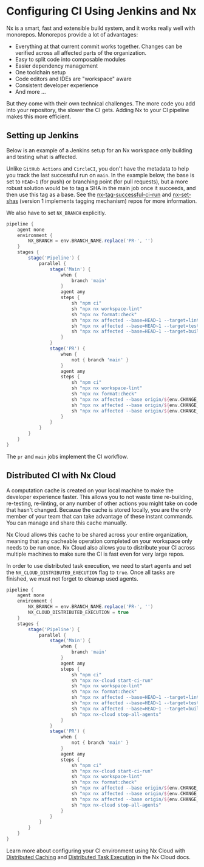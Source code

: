 # Configuring CI Using Jenkins and Nx

Nx is a smart, fast and extensible build system, and it works really well with monorepos. Monorepos provide a lot of advantages:

- Everything at that current commit works together. Changes can be verified across all affected parts of the organization.
- Easy to split code into composable modules
- Easier dependency management
- One toolchain setup
- Code editors and IDEs are "workspace" aware
- Consistent developer experience
- And more ...

But they come with their own technical challenges. The more code you add into your repository, the slower the CI gets. Adding Nx to your CI pipeline makes this more efficient.

## Setting up Jenkins

Below is an example of a Jenkins setup for an Nx workspace only building and testing what is affected.

Unlike `GitHub Actions` and `CircleCI`, you don't have the metadata to help you track the last successful run on `main`. In the example below, the base is set to `HEAD~1` (for push) or branching point (for pull requests), but a more robust solution would be to tag a SHA in the main job once it succeeds, and then use this tag as a base. See the [nx-tag-successful-ci-run](https://github.com/nrwl/nx-tag-successful-ci-run) and [nx-set-shas](https://github.com/nrwl/nx-set-shas) (version 1 implements tagging mechanism) repos for more information.

We also have to set `NX_BRANCH` explicitly.

```groovy
pipeline {
    agent none
    environment {
        NX_BRANCH = env.BRANCH_NAME.replace('PR-', '')
    }
    stages {
        stage('Pipeline') {
            parallel {
                stage('Main') {
                    when {
                        branch 'main'
                    }
                    agent any
                    steps {
                        sh "npm ci"
                        sh "npx nx workspace-lint"
                        sh "npx nx format:check"
                        sh "npx nx affected --base=HEAD~1 --target=lint --parallel=3"
                        sh "npx nx affected --base=HEAD~1 --target=test --parallel=3"
                        sh "npx nx affected --base=HEAD~1 --target=build --parallel=3"
                    }
                }
                stage('PR') {
                    when {
                        not { branch 'main' }
                    }
                    agent any
                    steps {
                        sh "npm ci"
                        sh "npx nx workspace-lint"
                        sh "npx nx format:check"
                        sh "npx nx affected --base origin/${env.CHANGE_TARGET} --target=lint --parallel=3"
                        sh "npx nx affected --base origin/${env.CHANGE_TARGET} --target=test --parallel=3 --ci  --code-coverage"
                        sh "npx nx affected --base origin/${env.CHANGE_TARGET} --target=build --parallel=3"
                    }
                }
            }
        }
    }
}
```

The `pr` and `main` jobs implement the CI workflow.

<div class="nx-cloud-section">

## Distributed CI with Nx Cloud

A computation cache is created on your local machine to make the developer experience faster. This allows you to not waste time re-building, re-testing, re-linting, or any number of other actions you might take on code that hasn't changed. Because the cache is stored locally, you are the only member of your team that can take advantage of these instant commands. You can manage and share this cache manually.

Nx Cloud allows this cache to be shared across your entire organization, meaning that any cacheable operation completed on your workspace only needs to be run once. Nx Cloud also allows you to distribute your CI across multiple machines to make sure the CI is fast even for very large repos.

In order to use distributed task execution, we need to start agents and set the `NX_CLOUD_DISTRIBUTED_EXECUTION` flag to `true`. Once all tasks are finished, we must not forget to cleanup used agents.

```groovy
pipeline {
    agent none
    environment {
        NX_BRANCH = env.BRANCH_NAME.replace('PR-', '')
        NX_CLOUD_DISTRIBUTED_EXECUTION = true
    }
    stages {
        stage('Pipeline') {
            parallel {
                stage('Main') {
                    when {
                        branch 'main'
                    }
                    agent any
                    steps {
                        sh "npm ci"
                        sh "npx nx-cloud start-ci-run"
                        sh "npx nx workspace-lint"
                        sh "npx nx format:check"
                        sh "npx nx affected --base=HEAD~1 --target=lint --parallel=3"
                        sh "npx nx affected --base=HEAD~1 --target=test --parallel=3 --ci --code-coverage"
                        sh "npx nx affected --base=HEAD~1 --target=build --parallel=3"
                        sh "npx nx-cloud stop-all-agents"
                    }
                }
                stage('PR') {
                    when {
                        not { branch 'main' }
                    }
                    agent any
                    steps {
                        sh "npm ci"
                        sh "npx nx-cloud start-ci-run"
                        sh "npx nx workspace-lint"
                        sh "npx nx format:check"
                        sh "npx nx affected --base origin/${env.CHANGE_TARGET} --target=lint --parallel=3"
                        sh "npx nx affected --base origin/${env.CHANGE_TARGET} --target=test --parallel=3 --ci --code-coverage"
                        sh "npx nx affected --base origin/${env.CHANGE_TARGET} --target=build --parallel=3"
                        sh "npx nx-cloud stop-all-agents"
                    }
                }
            }
        }
    }
}
```

Learn more about configuring your CI environment using Nx Cloud with [Distributed Caching](/nx-cloud/set-up/set-up-caching) and [Distributed Task Execution](/nx-cloud/set-up/set-up-dte) in the Nx Cloud docs.

</div>
